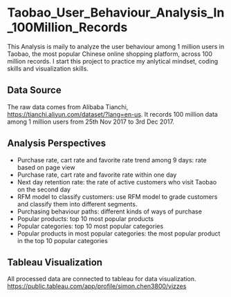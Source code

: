 # Taobao_User_Behaviour_Analysis_In_100Million_Records
This Analysis is maily to analyze the user behaviour among 1 million users in Taobao, the most popular Chinese online shopping platform, across 100 million records. I start this project to practice my anlytical mindset, coding skills and visualization skills.
## Data Source
The raw data comes from Alibaba Tianchi, https://tianchi.aliyun.com/dataset/?lang=en-us. It records 100 million data among 1 million users from 25th Nov 2017 to 3rd Dec 2017.
## Analysis Perspectives
- Purchase rate, cart rate and favorite rate trend among 9 days: rate based on page view
- Purchase rate, cart rate and favorite rate within one day
- Next day retention rate: the rate of active customers who visit Taobao on the second day
- RFM model to classify customers: use RFM model to grade customers and classify them into different segments.
- Purchasing behaviour paths: different kinds of ways of purchase
- Popular products: top 10 most popular products
- Popular categories: top 10 most popular categories
- Popular products in most popular categories: the most popular product in the top 10 popular categories
## Tableau Visualization
All processed data are connected to tableau for data visualization.
https://public.tableau.com/app/profile/simon.chen3800/vizzes

